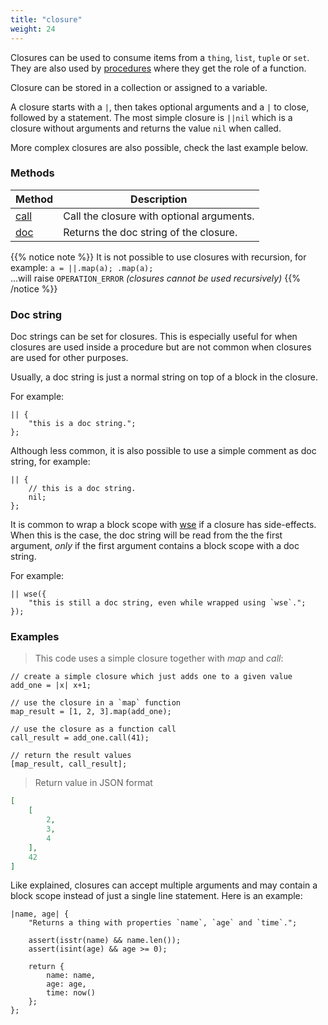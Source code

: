 ```yaml
---
title: "closure"
weight: 24
---
```


Closures can be used to consume items from a `thing`, `list`, `tuple` or `set`.
They are also used by [procedures](../../procedures-api) where they get the role of a function.

Closure can be stored in a collection or assigned to a variable.

A closure starts with a `|`, then takes optional arguments and a `|` to close, followed by a statement.
The most simple closure is `||nil` which is a closure without arguments and returns the value `nil` when called.

More complex closures are also possible, check the last example below.

### Methods

Method | Description
------ | -----------
[call](./call) | Call the closure with optional arguments.
[doc](./doc) | Returns the doc string of the closure.

{{% notice note %}}
It is not possible to use closures with recursion, for example:
`a = ||.map(a); .map(a);` \
...will raise `OPERATION_ERROR` *(closures cannot be used recursively)*
{{% /notice %}}

### Doc string

Doc strings can be set for closures. This is especially useful for when closures
are used inside a procedure but are not common when closures are used for other purposes.

Usually, a doc string is just a normal string on top of a block in the closure.

For example:

```thingsdb,should_pass
|| {
    "this is a doc string.";
};
```

Although less common, it is also possible to use a simple comment as doc string, for example:

```thingsdb,should_pass
|| {
    // this is a doc string.
    nil;
};
```

It is common to wrap a block scope with [wse](../../collection-api/wse) if a closure has side-effects.
When this is the case, the doc string will be read from the the first argument, *only* if the first argument contains a block scope with a doc string.

For example:
```thingsdb,should_pass
|| wse({
    "this is still a doc string, even while wrapped using `wse`.";
});
```

### Examples

> This code uses a simple closure together with *map* and *call*:

```thingsdb,json_response
// create a simple closure which just adds one to a given value
add_one = |x| x+1;

// use the closure in a `map` function
map_result = [1, 2, 3].map(add_one);

// use the closure as a function call
call_result = add_one.call(41);

// return the result values
[map_result, call_result];
```

> Return value in JSON format

```json
[
    [
        2,
        3,
        4
    ],
    42
]
```

Like explained, closures can accept multiple arguments and may contain a block scope instead of just a single line statement. Here is an example:


```thingsdb,should_pass
|name, age| {
    "Returns a thing with properties `name`, `age` and `time`.";

    assert(isstr(name) && name.len());
    assert(isint(age) && age >= 0);

    return {
        name: name,
        age: age,
        time: now()
    };
};
```
